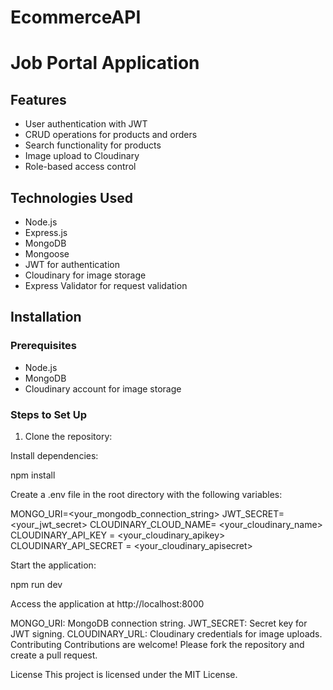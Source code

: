 # EcommerceAPI



# Job Portal Application


## Features
- User authentication with JWT
- CRUD operations for products and orders
- Search functionality for products
- Image upload to Cloudinary
- Role-based access control

## Technologies Used
- Node.js
- Express.js
- MongoDB
- Mongoose
- JWT for authentication
- Cloudinary for image storage
- Express Validator for request validation

## Installation


### Prerequisites
- Node.js
- MongoDB
- Cloudinary account for image storage

### Steps to Set Up
1. Clone the repository:
  
Install dependencies:


npm install



Create a .env file in the root directory with the following variables:

MONGO_URI=<your_mongodb_connection_string>
JWT_SECRET=<your_jwt_secret>
CLOUDINARY_CLOUD_NAME= <your_cloudinary_name>
CLOUDINARY_API_KEY =  <your_cloudinary_apikey>
CLOUDINARY_API_SECRET =  <your_cloudinary_apisecret>

Start the application:


npm run dev

Access the application at http://localhost:8000


MONGO_URI: MongoDB connection string.
JWT_SECRET: Secret key for JWT signing.
CLOUDINARY_URL: Cloudinary credentials for image uploads.
Contributing
Contributions are welcome! Please fork the repository and create a pull request.

License
This project is licensed under the MIT License.

